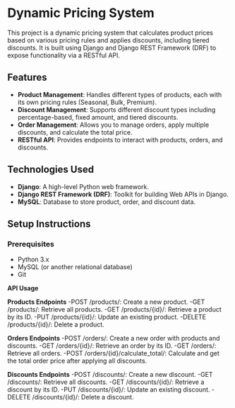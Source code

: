 # Dynamic Pricing System

This project is a dynamic pricing system that calculates product prices based on various pricing rules and applies discounts, including tiered discounts. It is built using Django and Django REST Framework (DRF) to expose functionality via a RESTful API.

## Features

- **Product Management**: Handles different types of products, each with its own pricing rules (Seasonal, Bulk, Premium).
- **Discount Management**: Supports different discount types including percentage-based, fixed amount, and tiered discounts.
- **Order Management**: Allows you to manage orders, apply multiple discounts, and calculate the total price.
- **RESTful API**: Provides endpoints to interact with products, orders, and discounts.

## Technologies Used

- **Django**: A high-level Python web framework.
- **Django REST Framework (DRF)**: Toolkit for building Web APIs in Django.
- **MySQL**: Database to store product, order, and discount data.

## Setup Instructions

### Prerequisites

- Python 3.x
- MySQL (or another relational database)
- Git

**API Usage**

**Products Endpoints**
-POST /products/: Create a new product.
-GET /products/: Retrieve all products.
-GET /products/{id}/: Retrieve a product by its ID.
-PUT /products/{id}/: Update an existing product.
-DELETE /products/{id}/: Delete a product.

**Orders Endpoints**
-POST /orders/: Create a new order with products and discounts.
-GET /orders/{id}/: Retrieve an order by its ID.
-GET /orders/: Retrieve all orders.
-POST /orders/{id}/calculate_total/: Calculate and get the total order price after applying all discounts.

**Discounts Endpoints**
-POST /discounts/: Create a new discount.
-GET /discounts/: Retrieve all discounts.
-GET /discounts/{id}/: Retrieve a discount by its ID.
-PUT /discounts/{id}/: Update an existing discount.
-DELETE /discounts/{id}/: Delete a discount.
